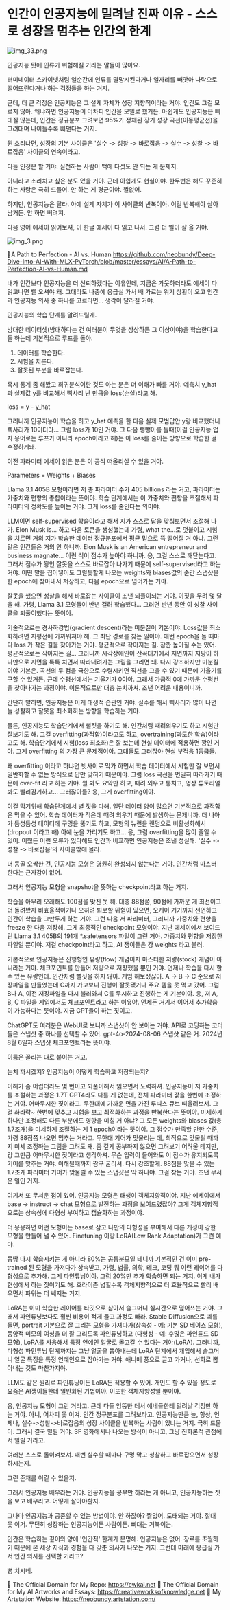# 인간이 인공지능에 밀려날 진짜 이유 - 스스로 성장을 멈추는 인간의 한계

![img_33.png](..%2Fimages%2Fimg_33.png)


인공지능 탓에 인류가 위험해질 거라는 말들이 많아요.

터미네이터 스카이넷처럼 일순간에 인류를 멸망시킨다거나 일자리를 빼앗아 나락으로 떨어뜨린다거나 하는 걱정들을 하는 거지.

근데, 더 큰 걱정은 인공지능은 그 설계 자체가 성장 지향적이라는 거야. 인간도 그걸 모르지 않아. 왜냐하면 인공지능이 어차피 인간을 모델로 했거든. 아쉽게도 인공지능은 삐대질 않는데, 인간은 정규분포 그려보면 95%가 정체된 장기 성장 곡선(이동평균선)을 그려대며 나이들수록 삐댄다는 거지.

뭔 소리냐면, 성장의 기본 사이클은 '실수 -> 성찰 -> 바로잡음 -> 실수 -> 성찰 -> 바로잡음' 사이클의 연속이라고. 

다들 인정은 할 거야. 실천하는 사람이 백에 다섯도 안 되는 게 문제지.

아니라고 소리치고 싶은 분도 있을 거야. 근데 아쉽게도 현실이야. 한두번은 해도 꾸준히 하는 사람은 극히 드물어. 안 하는 게 평균이야. 짤없어.

하지만, 인공지능은 달라. 아예 설계 자체가 이 사이클의 반복이야. 이걸 반복해야 살아남거든. 안 하면 버려져. 

다음 영어 에세이 읽어보셔, 이 한글 에세이 다 읽고 나서. 그럼 더 삘이 잘 올 거야.

![img_3.png](..%2Fimages%2Fimg_3.png)

💎A Path to Perfection - AI vs. Human
https://github.com/neobundy/Deep-Dive-Into-AI-With-MLX-PyTorch/blob/master/essays/AI/A-Path-to-Perfection-AI-vs-Human.md

내가 인간보다 인공지능을 더 신뢰하겠다는 이유인데, 지금은 갸웃하더라도 에세이 다 읽고나면 삘 오셔야 돼. 그대라도 나중에 응급실 가서 배 가르는 위기 상황이 오고 인간과 인공지능 의사 중 하나를 고르라면... 생각이 달라질 거야.

인공지능의 학습 단계를 알려드릴게.

방대한 데이터셋(방대하다는 건 여러분이 무엇을 상상하든 그 이상이야)을 학습한다고들 하는데 기본적으로 루프를 돌아.

1. 데이터를 학습한다.
2. 시험을 치른다.
3. 잘못된 부분을 바로잡는다.

혹시 통계 좀 해봤고 회귀분석이란 것도 아는 분은 더 이해가 빠를 거야. 예측치 y_hat 과 실제값 y를 비교해서 삑사리 난 만큼을 loss(손실)라고 해.

loss = y - y_hat

그러니까 인공지능이 학습을 하고 y_hat 예측을 한 다음 실제 모범답안 y랑 비교했더니 삑사리가 10이더라... 그럼 loss가 10인 거야. 그 다음 뺑뺑이를 돌때(이걸 인공지능 업자 용어로는 루프가 아니라 epoch이라고 해)는 이 loss를 줄이는 방향으로 학습한 걸 수정하게돼. 

이전 파라미터 에세이 읽은 분은 이 공식 떠올리실 수 있을 거야.

Parameters = Weights + Biases

Llama 3.1 405B 모형이라면 저 총 파라미터 수가 405 billions 라는 거고, 파라미터는 가중치와 편향의 총합이라는 뜻이야. 학습 단계에서는 이 가중치와 편향을 조절해서 파라미터의 정확도를 높이는 거야. 그게 loss를 줄인다는 의미야. 

LLM이면 self-supervised 학습이라고 해서 지가 스스로 답을 맞춰보면서 조절해 나가. Elon Musk is... 하고 다음 토큰을 생성했는데 가령, what the...로 덧붙이고 시험을 치르면 거의 지가 학습한 데이터 정규분포에서 평균 밑으로 뚝 떨어질 거 아냐. 그런 말은 인간들은 거의 안 하니까. Elon Musk is an American entrepreneur and business magnate... 이런 식이 점수가 높아야 하니까. 응, 그걸 스스로 깨닫는다고. 그래서 점수가 꽝인 잘못을 스스로 바로잡아 나가기 때문에 self-supervised라고 하는 거야. 어떤 말을 집어넣어도 그럴듯할게 나오는 weights와 biases값의 순간 스냅샷을 한 epoch에 찾아내서 저장하고, 다음 epoch으로 넘어가는 거야.

잘못을 했으면 성찰을 해서 바로잡는 사이클이 조낸 되풀이되는 거야. 이짓을 무려 몇 달을 해. 가령, Llama 3.1 모형들이 반년 걸려 학습했다... 그러면 반년 동안 이 성찰 사이클을 되풀이했다는 뜻이야. 

기술적으로는 경사하강법(gradient descent)라는 미분질이 기본이야. Loss값을 최소화하려면 지평선에 가까워져야 해. 그 최단 경로를 찾는 일이야. 매번 epoch을 돌 때마다 loss 가 작은 길을 찾아가는 거야. 평균적으로 작아지는 길. 잠깐 높아질 수는 있어. 평균적으로는 작아지는 길... 그러니까 시각장애인이 산꼭대기에서 지면까지 지팡이 하나만으로 지면을 톡톡 치면서 따라내려가는 그림을 그리면 돼. 다시 강조하지만 미분질이야 기본은. 곡선의 두 점을 극한으로 수렴시키면 직선을 그을 수 있기 때문에 기울기를 구할 수 있거든. 근데 수평선에서는 기울기가 0이야. 그래서 가급적 0에 가까운 수평선을 찾아나가는 과정이야. 이론적으로만 대충 눈치까셔. 조낸 어려운 내용이니까.

간단히 말하면, 인공지능은 이게 태생적 습관인 거야. 실수를 해서 삑사리가 많이 나면 늘 성찰하고 잘못을 최소화하는 방향을 학습하는 거야.

물론, 인공지능도 학습단계에서 뻘짓을 하기도 해. 인간처럼 때려외우기도 하고 시험만 잘보기도 해. 그걸 overfitting(과적합)이라고도 하고, overtraining(과도한 학습)이라고도 해. 학습단계에서 시험(loss 최소화)은 잘 보는데 현실 데이터에 적용하면 꽝인 거야. 그게 overfitting 의 가장 큰 문제점이야. 그대들도 그러잖아 현실 부적응 1등급들.

왜 overfitting 이라고 하냐면 빗사이로 막가 하면서 학습 데이터에서 시험만 잘 보면서 일반화할 수 없는 방식으로 답만 맞히기 때문이야. 그럼 loss 곡선을 면밀히 따라가기 때문에 over-fit 라고 하는 거야. 뭘 봐도 요약만 하고, 때려 외우고 퉁치고, 영상 튜토리얼 봐도 빨리감기하고... 그러잖아들? 응, 그게 overfitting이야.

이걸 막기위해 학습단계에서 별 짓을 다해. 일단 데이터 양이 많으면 기본적으로 과적합은 막을 수 있어. 학습 데이터가 적은데 때려 외우기 때문에 발생하는 문제니까. 더 나아가 듬성듬성 데이터에 구멍을 뚫기도 하고, 모형의 뉴런을 랜덤으로 비활성화해서(dropout 이라고 해) 아예 눈을 가리기도 하고... 응, 그럼 overfitting을 많이 줄일 수 있어.
어쨌든 이런 오류가 있다해도 인간과 비교하면 인공지능은 조낸 성실해. '실수 -> 성찰 -> 바로잡음'의 사이클밖에 몰라. 

더 등골 오싹한 건, 인공지능 모형은 영원히 완성되지 않는다는 거야. 인간처럼 마스터 한다는 근자감이 없어.

그래서 인공지능 모형을 snapshot을 뜻하는 checkpoint라고 하는 거지. 

학습을 아무리 오래해도 100점을 맞진 못 해. 대충 88점쯤, 90점에 가까운 게 최선이고 더 돌려봤자 비효율적이거나 오히려 퇴보할 위험이 있으면, 오케이 거기까지 선언하고 인간이 학습을 그만두게 하는 거야. 그런 다음 저 파리미터, 그러니까 가중치와 편향을 freeze 한 다음 저장해. 그게 최종적인 checkpoint 모형이야. 지난 에세이에서 보여드린 Llama 3.1 405B의 191개 *.safetensors 파일이 그런 거야. 가중치와 편향을 저장한 파일일 뿐이야. 저걸 checkpoint라고 하고, AI 쟁이들은 걍 weights 라고 불러. 

기본적으로 인공지능은 진행형인 유량(flow) 개념이지 마스터한 저량(stock) 개념이 아니라는 거야. 체크포인트를 만들어 저량으로 저장했을 뿐인 거야. 언제나 학습을 다시 할 수 있는 유량인데. 인간처럼 뻘짓을 하지 않아.
게임 해보셨잖아. A -> B -> C 순으로 저장파일을 만들었는데 C까지 가고보니 진행이 잘못됐거나 주요 템을 못 먹고 갔어. 그럼 B나 A, 이전 저장파일을 다시 불러와서 C를 무시하고 진행하는 게 기본이야. 응, 저 A, B, C 파일을 게임에서도 체크포인트라고 하는 이유야. 언제든 거기서 이어서 추가학습이 가능하다는 뜻이야. 지금 GPT들이 하는 짓이고. 

ChatGPT도 여러분은 WebUI로 보니까 스냅샷이 안 보이는 거야. API로 코딩하는 코더들은 스냅샷 중 하나를 선택할 수 있어. gpt-4o-2024-08-06 스냅샷 같은 거. 2024년 8월 6일자 스냅샷 체크포인트라는 뜻이야.

이름은 꼴리는 대로 붙이는 거고. 

눈치 까시겠지? 인공지능이 어떻게 학습하고 저장되는지?

이해가 좀 어렵더라도 몇 번이고 되풀이해서 읽으면서 노력하셔. 인공지능이 저 가중치를 조절하는 과정은 1.7T GPT4라도 다를 게 없는데, 전체 파라미터 값을 한번에 조정하는 거야. 어마무시한 짓이라고. 무한대에 가까운 면을 가진 루빅스 큐브 떠올려보셔. 그걸 촤라락~ 한번에 맞추고 시험을 보고 최적화하는 과정을 반복한다는 뜻이야. 미세하게 하나만 조정해도 다른 부분에도 영향을 미칠 거 아냐? 그 모든 weights와 biases 값(총 1.7조개)을 미세하게 조절하는 게 1 epoch이라는 뜻이야. 그 점수가 만족할 만한 수준, 가령 88점쯤 나오면 멈추는 거라고. 무한대 기어가 맞물리는 데, 최적으로 맞물릴 때까지 미세 조정하는 그림을 그려도 돼. 좀 깊게 공부하지 않으면 그려보기 어려울 테지만, 걍 그만큼 어마무시한 짓이라고 생각하셔. 무슨 입력이 들어와도 이 점수가 유지되도록 기어를 맞추는 거야. 이해될때까지 짱구 굴리셔. 
다시 강조할게. 88점을 맞을 수 있는 1.7조개 파리미터 기어가 맞물릴 수 있는 스냅샷은 딱 하나야. 그걸 찾는 거야. 조낸 무서운 일인 거지.

여기서 또 무서운 점이 있어. 인공지능 모형은 태생이 객체지향적이야. 지난 에세이에서 base -> instruct -> chat 모형으로 발전하는 과정을 보여드렸잖아? 그게 객체지향적으로는 상속성에 다형성 부여하고 캡슐화하는 과정이야.

더 응용하면 어떤 모형이든 base로 삼고 나만의 다형성을 부여해서 다른 개성이 강한 모형을 만들어 낼 수 있어.  Finetuning 이랑 LoRA(Low Rank Adaptation)가 그런 예야.

몽땅 다시 학습시키는 게 아니라 80%는 공통분모일 테니까 기본적인 건 이미 pre-trained 된 모형을 가져다가 상속받고, 가령, 법률, 의학, 테크, 코딩 뭐 이런 레이어를 다형성으로 추가해. 그게 파인튜닝이야. 그럼 20%만 추가 학습하면 되는 거지. 이게 내가 현생에서 하는 짓이기도 해. 호라이즌 넓힐수록 객체지향적으로 더 효율적으로 빨리 배우면서 파워는 더 쎄지는 거지.

LoRA는 이미 학습한 레이어를 타깃으로 삼아서 슬그머니 실시간으로 덮어쓰는 거야. 그래서 파인튜닝보다도 훨씬 비용이 적게 들고 과정도 빠라. Stable Diffusion으로 예를 들면, portrait 기본으로 잘 그리는 모형을 가져다가(상속성 - 예: 기본 SD 베이스 모형), 동양적 미모의 여성을 더 잘 그리도록 파인튜닝하고 (다형성 - 예: 수많은 파인튠드 SD 모형), LoRA를 사용해서 특정 연예인 얼굴로 몰고갈 수 있다는 거야(LoRA). 그러니까, 다형성 파인튜닝 단계까지는 그냥 얼굴을 뽑아내는데 LoRA 단계에서 개입해서 슬그머니 얼굴 특징을 특정 연예인으로 잡아가는 거야. 애니메 풍으로 끌고 가거나, 선화로 뽑아내는 것도 마찬가지야.

LLM도 같은 원리로 파인튜닝이든 LoRA든 적용할 수 있어. 개인도 할 수 있을 정도로 요즘은 AI쟁이들한테 일반화된 기법이야. 이또한 객체지향성일 뿐이야.

응, 인공지능 모형이 그런 거라고. 근데 다들 엉뚱한 데서 얘네들한테 밀려날 걱정만 하는 거야. 아니, 어차피 못 이겨. 인간 정규분포를 그려보라고. 인공지능만큼 늘, 항상, 언제나, 실수->성찰->바로잡음의 성장 사이클을 반복하는 사람이 있냐는 거지. 극히 드물어. 그래서 결국 밀릴 거야. SF 영화에서나 나오는 방식이 아니고, 그냥 진화론적 관점에서 밀릴 거라고. 

여러분 스스로 돌이켜보셔. 매번 실수할 때마다 구멍 막고 성찰하고 바로잡으면서 성장하시는지. 

그런 존재를 이길 수 있을지. 

그래서 인공지능 배우라는 거야. 인공지능을 공부만 하라는 게 아니고, 인공지능하는 짓을 보고 배우라고. 어떻게 살아야할지.

그나마 인공지능과 공존할 수 있는 방법이야. 안 하잖아? 짤없어. 도태되는 거야. 절대 못 이겨. 무던히 성장하는 인공지능이든 사람이든. 삐대는 거북이는.

인간은 학습하는 깊이와 양에 '인간적' 한계가 분명해. 인공지능은 없어. 장르를 초월하기 때문에 온 세상 지식과 경험을 다 갖춘 의사가 나오는 거지.
그런데 미래에 응급실 가서 인간 의사를 선택할 거라고?

뻥 치시네.

🔗 The Official Domain for My Repo: https://cwkai.net
🔗 The Official Domain for My AI Artworks and Essays: https://creativeworksofknowledge.net
🔗 My Artstation Website: https://neobundy.artstation.com/